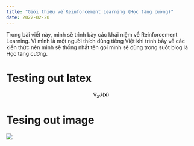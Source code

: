 ```yaml
---
title: "Giới thiệu về Reinforcement Learning (Học tăng cường)"
date: 2022-02-20
---
```


Trong bài viết này, mình sẽ trình bày các khái niệm về Reinforcement Learning. Vì mình là một người thích dùng tiếng Việt khi trình bày về các kiến thức nên mình sẽ thống nhất tên gọi mình sẽ dùng trong suốt blog là Học tăng cường.

# Testing out latex

$$ \nabla_\boldsymbol{x} J(\boldsymbol{x}) $$

# Tesing out image
<img src="/assets/images/sample-image.png">

<script src="https://cdn.mathjax.org/mathjax/latest/MathJax.js?config=TeX-AMS-MML_HTMLorMML" type="text/javascript"></script>
